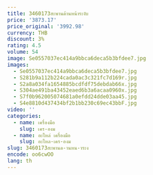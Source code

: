 ```yaml
---
title: 3460173สะพานด้านหน้าระงับ
price: '3873.17'
price_original: '3992.98'
currency: THB
discount: 3%
rating: 4.5
volume: 54
image: Se0557037ec414a9bbca6deca5b3bfdee7.jpg
images:
  - Se0557037ec414a9bbca6deca5b3bfdee7.jpg
  - S281b9a112b224cada0ac3c321fc7d169r.jpg
  - S2a8a034fa1654885bcdfdf75debdab66x.jpg
  - S304ae491ba43452eaed6b3a6acaa0960x.jpg
  - S7f0b962005074681a0efdd24dde03aa45.jpg
  - S4e8810d437434bf2b1bb230c69ec43bbF.jpg
video: ''
categories:
  - name: เครื่องมือ
    slug: เคร-องม
  - name: อะไหล่ เครื่องมือ
    slug: อะไหล-เคร-องม
slug: 3460173สะพานด-านหน-าระง
encode: oo6cwOO
lang: th
---
```

  
